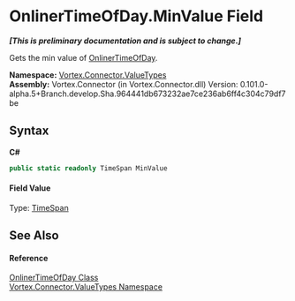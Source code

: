 # OnlinerTimeOfDay.MinValue Field
 _**\[This is preliminary documentation and is subject to change.\]**_

Gets the min value of <a href="T_Vortex_Connector_ValueTypes_OnlinerTimeOfDay.md">OnlinerTimeOfDay</a>.

**Namespace:**&nbsp;<a href="N_Vortex_Connector_ValueTypes.md">Vortex.Connector.ValueTypes</a><br />**Assembly:**&nbsp;Vortex.Connector (in Vortex.Connector.dll) Version: 0.101.0-alpha.5+Branch.develop.Sha.964441db673232ae7ce236ab6ff4c304c79df7be

## Syntax

**C#**<br />
``` C#
public static readonly TimeSpan MinValue
```


#### Field Value
Type: <a href="http://msdn2.microsoft.com/en-us/library/269ew577" target="_blank">TimeSpan</a>

## See Also


#### Reference
<a href="T_Vortex_Connector_ValueTypes_OnlinerTimeOfDay.md">OnlinerTimeOfDay Class</a><br /><a href="N_Vortex_Connector_ValueTypes.md">Vortex.Connector.ValueTypes Namespace</a><br />